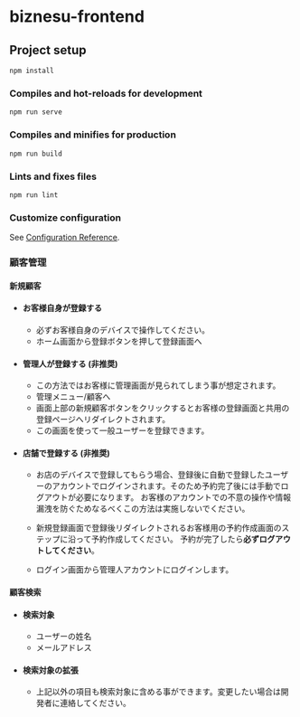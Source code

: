 # biznesu-frontend

## Project setup
```
npm install
```

### Compiles and hot-reloads for development
```
npm run serve
```

### Compiles and minifies for production
```
npm run build
```

### Lints and fixes files
```
npm run lint
```

### Customize configuration
See [Configuration Reference](https://cli.vuejs.org/config/).

### 顧客管理
####  新規顧客
  - #### お客様自身が登録する
    - 必ずお客様自身のデバイスで操作してください。
    - ホーム画面から登録ボタンを押して登録画面へ

  - #### 管理人が登録する **(非推奨)**
    - この方法ではお客様に管理画面が見られてしまう事が想定されます。
    - 管理メニュー/顧客へ
    - 画面上部の新規顧客ボタンをクリックするとお客様の登録画面と共用の登録ページへリダイレクトされます。
    - この画面を使って一般ユーザーを登録できます。

  - #### 店舗で登録する **(非推奨)**
    - お店のデバイスで登録してもらう場合、登録後に自動で登録したユーザーのアカウントでログインされます。そのため予約完了後には手動でログアウトが必要になります。
    お客様のアカウントでの不意の操作や情報漏洩を防ぐためなるべくこの方法は実施しないでください。
    
    - 新規登録画面で登録後リダイレクトされるお客様用の予約作成画面のステップに沿って予約作成してください。
    予約が完了したら**必ずログアウトしてください**。
    
    -  ログイン画面から管理人アカウントにログインします。

####  顧客検索
  - #### 検索対象
    - ユーザーの姓名
    - メールアドレス

  - #### 検索対象の拡張
    - 上記以外の項目も検索対象に含める事ができます。変更したい場合は開発者に連絡してください。

